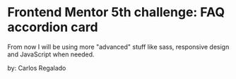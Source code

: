 # Frontend Mentor 5th challenge: FAQ accordion card 

From now I will be using more "advanced" stuff like sass, responsive design and JavaScript when needed.

by: Carlos Regalado